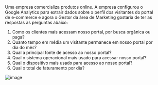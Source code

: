 Uma empresa comercializa produtos online. A empresa configurou o Google Analytics para 
extrair dados sobre o perfil dos visitantes do portal de e-commerce e agora o Gestor da área de 
Marketing gostaria de ter as respostas às perguntas abaixo:
1. Como os clientes mais acessam nosso portal, por busca orgânica ou paga?
2. Quanto tempo em média um visitante permanece em nosso portal por dia do mês?
3. Qual a principal fonte de acesso ao nosso portal?
4. Qual o sistema operacional mais usado para acessar nosso portal?
5. Qual o dispositivo mais usado para acesso ao nosso portal?
6. Qual o total de faturamento por dia?


![image](https://user-images.githubusercontent.com/84107069/121110227-586d6500-c7e3-11eb-82de-eaa6e734f488.png)

